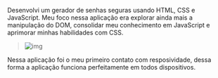 Desenvolvi um gerador de senhas seguras usando HTML, CSS e JavaScript. 
Meu foco nessa aplicação era explorar ainda mais a manipulação do DOM, consolidar meu conhecimento em JavaScript e aprimorar minhas habilidades com CSS.
> ![img](https://user-images.githubusercontent.com/56324622/218894568-72027d98-7113-4649-8515-53778c514820.png)

Nessa aplicação foi o meu primeiro contato com resposividade, dessa forma a aplicação funciona perfeitamente em todos dispositivos.
